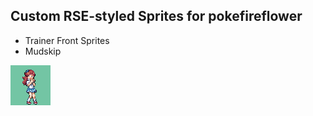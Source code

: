 ## Custom RSE-styled Sprites for pokefireflower
- Trainer Front Sprites
- Mudskip

![lass](lass.png)
